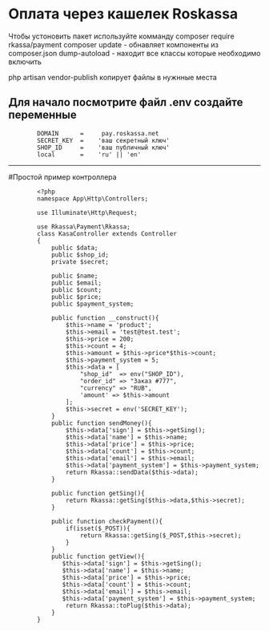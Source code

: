 # Оплата через кашелек Roskassa

Чтобы устоновить пакет используйте комманду composer require rkassa/payment
composer update - обнавляет компоненты из composer.json
dump-autoload - находит все классы которые необходимо включить

php artisan vendor-publish копирует файлы в нужнные места

Для начало посмотрите файл .env создайте переменные 
------------
            DOMAIN      =     pay.roskassa.net
            SECRET_KEY  =    'ваш секретный ключ'
            SHOP_ID     =    'ваш публичный ключ'
            local       =    'ru' || 'en'
------------
#Простой пример контроллера
            

            <?php
            namespace App\Http\Controllers;

            use Illuminate\Http\Request;

            use Rkassa\Payment\Rkassa;
            class KasaController extends Controller
            {
                public $data;
                public $shop_id;
                private $secret;

                public $name;
                public $email;
                public $count;
                public $price;
                public $payment_system;

                public function __construct(){
                    $this->name = 'product';
                    $this->email = 'test@test.test';
                    $this->price = 200;
                    $this->count = 4;
                    $this->amount = $this->price*$this->count;
                    $this->payment_system = 5;
                    $this->data = [
                        "shop_id"  => env("SHOP_ID"),
                        "order_id" => "Заказ #777",
                        "currency" => "RUB",
                        'amount' => $this->amount
                    ];
                    $this->secret = env('SECRET_KEY');
                }
                public function sendMoney(){
                    $this->data['sign'] = $this->getSing();
                    $this->data['name'] = $this->name;
                    $this->data['price'] = $this->price;
                    $this->data['count'] = $this->count;
                    $this->data['email'] = $this->email;
                    $this->data['payment_system'] = $this->payment_system;
                    return Rkassa::sendData($this->data);
                }

                public function getSing(){
                    return Rkassa::getSing($this->data,$this->secret);
                }

                public function checkPayment(){
                    if(isset($_POST)){
                        return Rkassa::getSing($_POST,$this->secret);
                    }
                }
                public function getView(){
                   $this->data['sign'] = $this->getSing();
                   $this->data['name'] = $this->name;
                   $this->data['price'] = $this->price;
                   $this->data['count'] = $this->count;
                   $this->data['email'] = $this->email;
                   $this->data['payment_system'] = $this->payment_system;
                    return Rkassa::toPlug($this->data);
                }
            }

